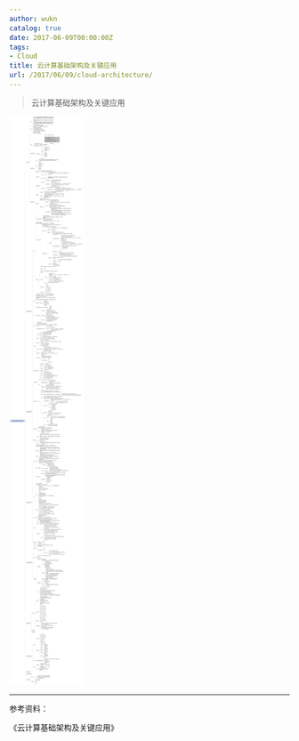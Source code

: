 ```yaml
---
author: wukn
catalog: true
date: 2017-06-09T00:00:00Z
tags:
- Cloud
title: 云计算基础架构及关键应用
url: /2017/06/09/cloud-architecture/
---
```


> 云计算基础架构及关键应用

<!--more-->

![](/img/post/cloud/cloud-architecture.png)

---

参考资料：

《云计算基础架构及关键应用》
